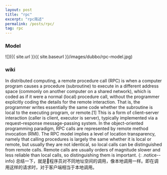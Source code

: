 ```yaml
---
layout: post
title: "rpc"
excerpt: "rpc简述"
permalink: /posts/rpc/
tag: rpc
---
```

### Model  
![]({{ site.url }}{{ site.baseurl }}/images/dubbo/rpc-model.jpg)

### wiki  
In distributed computing, a remote procedure call (RPC) is when a computer program causes a procedure (subroutine) to execute in a different address space (commonly on another computer on a shared network), which is coded as if it were a normal (local) procedure call, without the programmer explicitly coding the details for the remote interaction. That is, the programmer writes essentially the same code whether the subroutine is local to the executing program, or remote.[1] This is a form of client–server interaction (caller is client, executor is server), typically implemented via a request–response message-passing system. In the object-oriented programming paradigm, RPC calls are represented by remote method invocation (RMI). The RPC model implies a level of location transparency, namely that calling procedures is largely the same whether it is local or remote, but usually they are not identical, so local calls can be distinguished from remote calls. Remote calls are usually orders of magnitude slower and less reliable than local calls, so distinguishing them is important.
{: .notice--info}
总结一下，就是程序员对不同地址空间的调用，像本地调用一样。即在调用这样的请求时，对于客户端相当于本地调用。
